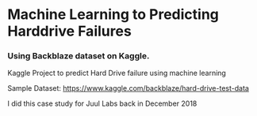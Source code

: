 # Machine Learning to Predicting Harddrive Failures 
### Using Backblaze dataset on Kaggle.

Kaggle Project to predict Hard Drive failure using machine learning

Sample Dataset: 
https://www.kaggle.com/backblaze/hard-drive-test-data


I did this case study for Juul Labs back in December 2018
